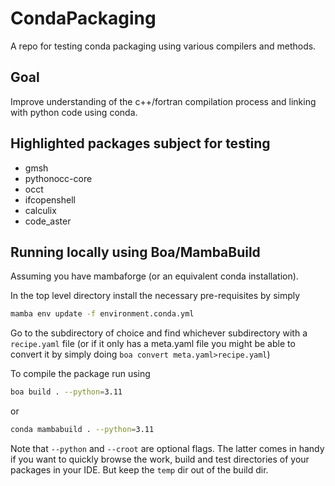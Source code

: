 # CondaPackaging

A repo for testing conda packaging using various compilers and methods.

## Goal
Improve understanding of the c++/fortran compilation process and linking with python code using conda.

## Highlighted packages subject for testing

* gmsh
* pythonocc-core
* occt
* ifcopenshell
* calculix
* code_aster

## Running locally using Boa/MambaBuild

Assuming you have mambaforge (or an equivalent conda installation).

In the top level directory install the necessary pre-requisites by simply

```bash
mamba env update -f environment.conda.yml
```

Go to the subdirectory of choice and find whichever subdirectory with a `recipe.yaml` file 
(or if it only has a meta.yaml file you might be able to convert it by simply doing `boa convert meta.yaml>recipe.yaml`)

To compile the package run using

```bash
boa build . --python=3.11
```

or

```bash
conda mambabuild . --python=3.11
```

Note that `--python` and `--croot` are optional flags. The latter comes in handy if you want to quickly browse the
work, build and test directories of your packages in your IDE. But keep the `temp` dir out of the build dir. 

